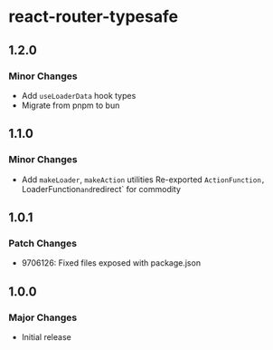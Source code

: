 # react-router-typesafe

## 1.2.0

### Minor Changes

- Add `useLoaderData` hook types
- Migrate from pnpm to bun

## 1.1.0

### Minor Changes

- Add `makeLoader`, `makeAction` utilities
  Re-exported `ActionFunction, `LoaderFunction`and`redirect` for commodity

## 1.0.1

### Patch Changes

- 9706126: Fixed files exposed with package.json

## 1.0.0

### Major Changes

- Initial release
